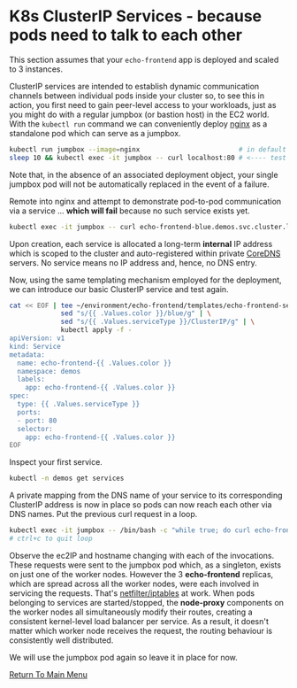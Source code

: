 # K8s ClusterIP Services - because pods need to talk to each other

This section assumes that your `echo-frontend` app is deployed and scaled to 3 instances.

ClusterIP services are intended to establish dynamic communication channels between individual pods inside your cluster so, to see this in action, you first need to gain peer-level access to your workloads, just as you might do with a regular jumpbox (or bastion host) in the EC2 world.
With the `kubectl run` command we can conveniently deploy [nginx](https://www.nginx.com) as a standalone pod which can serve as a jumpbox.
```bash
kubectl run jumpbox --image=nginx                         # in default namespace
sleep 10 && kubectl exec -it jumpbox -- curl localhost:80 # <---- test the NGINX welcome page
```

Note that, in the absence of an associated deployment object, your single jumpbox pod will not be automatically replaced in the event of a failure.

Remote into nginx and attempt to demonstrate pod-to-pod communication via a service ... **which will fail** because no such service exists yet.
```bash
kubectl exec -it jumpbox -- curl echo-frontend-blue.demos.svc.cluster.local:80 # <---- FAILURE!
```

Upon creation, each service is allocated a long-term **internal** IP address which is scoped to the cluster and auto-registered within private [CoreDNS](https://coredns.io/) servers.
No service means no IP address and, hence, no DNS entry.

Now, using the same templating mechanism employed for the deployment, we can introduce our basic ClusterIP service and test again.
```bash
cat << EOF | tee ~/environment/echo-frontend/templates/echo-frontend-service.yaml | \
             sed "s/{{ .Values.color }}/blue/g" | \
             sed "s/{{ .Values.serviceType }}/ClusterIP/g" | \
             kubectl apply -f -
apiVersion: v1
kind: Service
metadata:
  name: echo-frontend-{{ .Values.color }}
  namespace: demos
  labels:
    app: echo-frontend-{{ .Values.color }}
spec:
  type: {{ .Values.serviceType }}
  ports:
  - port: 80
  selector:
    app: echo-frontend-{{ .Values.color }}
EOF
```

Inspect your first service.
```bash
kubectl -n demos get services
```

A private mapping from the DNS name of your service to its corresponding ClusterIP address is now in place so pods can now reach each other via DNS names.
Put the previous curl request in a loop.
```bash
kubectl exec -it jumpbox -- /bin/bash -c "while true; do curl echo-frontend-blue.demos.svc.cluster.local:80; sleep 0.25; done"
# ctrl+c to quit loop
```

Observe the ec2IP and hostname changing with each of the invocations.
These requests were sent to the jumpbox pod which, as a singleton, exists on just one of the worker nodes.
However the 3 **echo-frontend** replicas, which are spread across all the worker nodes, were each involved in servicing the requests.
That's [netfilter/iptables](https://netfilter.org/) at work.
When pods belonging to services are started/stopped, the **node-proxy** components on the worker nodes all simultaneously modify their routes, creating a consistent kernel-level load balancer per service.
As a result, it doesn't matter which worker node receives the request, the routing behaviour is consistently well distributed.

We will use the jumpbox pod again so leave it in place for now.

[Return To Main Menu](/README.md)
